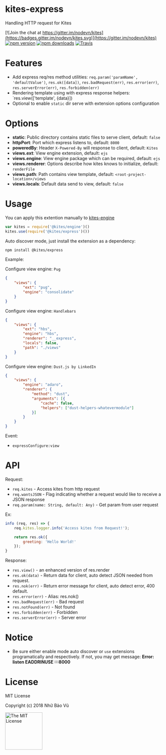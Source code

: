 # kites-express

Handling HTTP request for Kites

[![Join the chat at https://gitter.im/nodevn/kites](https://badges.gitter.im/nodevn/kites.svg)](https://gitter.im/nodevn/kites)
[![npm version](https://img.shields.io/npm/v/@kites/express.svg?style=flat)](https://www.npmjs.com/package/@kites/express)
[![npm downloads](https://img.shields.io/npm/dm/@kites/express.svg)](https://www.npmjs.com/package/@kites/express)
[![Travis](https://travis-ci.org/vunb/kites-express.svg?branch=stable)](https://travis-ci.org/vunb/kites-express)

Features
========

* Add express req/res method utilities: `req.param('paramName', 'defaultValue')`, `res.ok([data])`, `res.badRequest(err)`, `res.error(err)`, `res.serverError(err)`, `res.forbidden(err)`
* Rendering template using with express response helpers: `res.view(['template', {data}])
* Optional to enable `static` dir serve with extension options configuration

Options
=======

* **static**: Public directory contains static files to serve client, default: `false`
* **httpPort**: Port which express listens to, default: `8000`
* **poweredBy**: Header `X-Powered-By` will response to client, default: `Kites`
* **views.ext**: View engine extension, default: `ejs`
* **views.engine**: View engine package which can be required, default: `ejs`
* **views.renderer**: Options describe how kites knows to initialize, default: `renderFile`
* **views.path**: Path contains view template, default: `<root-project-location>/views`
* **views.locals**: Default data send to view, default: `false`

Usage
=====

You can apply this extention manually to [kites-engine](https://github.com/vunb/kites-engine)

```js
var kites = require('@kites/engine')()
kites.use(require('@kites/express')())
```

Auto discover mode, just install the extension as a dependency:

```bash
npm install @kites/express
```

Example:

Configure view engine: `Pug`

```json
{
    "views": {
        "ext": "pug",
        "engine": "consolidate"
    }
}
```

Configure view engine: `Handlebars`

```json
{
    "views": {
        "ext": "hbs",
        "engine": "hbs",
        "renderer": "__express",
        "locals": false,
        "path": "./views"
    }
}
```

Configure view engine: `Dust.js by LinkedIn`

```json
{
    "views": {
        "engine": "adaro",
        "renderer": {
            "method": "dust",
            "arguments": [{
                "cache": false,
                "helpers": ["dust-helpers-whatevermodule"]
            }]
        }
    }
}
```

Event:

* `expressConfigure:view`

API
===

Request:

* `req.kites` - Access kites from http request
* `req.wantsJSON` - Flag indicating whether a request would like to receive a JSON response
* `req.param(name: String, default: Any)` - Get param from user request

Ex:

```js
info (req, res) => {
    req.kites.logger.info('Access kites from Request!');

    return res.ok({
        greeting: 'Hello World!'
    });
}
```

Response:

* `res.view()` - an enhanced version of res.render
* `res.ok(data)` - Return data for client, auto detect JSON needed from request.
* `res.nok(err)` - Return error message for client, auto detect error, 400 default.
* `res.error(err)` - Alias: res.nok()
* `res.badRequest(err)` - Bad request
* `res.notFound(err)` - Not found
* `res.forbidden(err)` - Forbidden
* `res.serverError(err)` - Server error

Notice
======

* Be sure either enable mode auto discover or `use` extensions programatically and respectively. If not, you may get message: **Error: listen EADDRINUSE :::8000**

License
=======

MIT License

Copyright (c) 2018 Nhữ Bảo Vũ

<a rel="license" href="./LICENSE" target="_blank"><img alt="The MIT License" style="border-width:0;" width="120px" src="https://raw.githubusercontent.com/hsdt/styleguide/master/images/ossninja.svg?sanitize=true" /></a>
